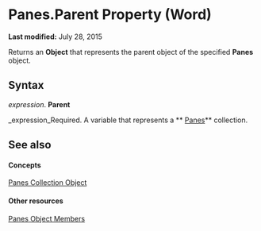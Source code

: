 
# Panes.Parent Property (Word)

 **Last modified:** July 28, 2015

Returns an  **Object** that represents the parent object of the specified **Panes** object.

## Syntax

 _expression_. **Parent**

 _expression_Required. A variable that represents a  ** [Panes](6ed6353c-9134-f47d-a108-13e84eced8ff.md)** collection.


## See also


#### Concepts


 [Panes Collection Object](6ed6353c-9134-f47d-a108-13e84eced8ff.md)
#### Other resources


 [Panes Object Members](22673447-a48d-afea-0642-5eb2a3efd221.md)
